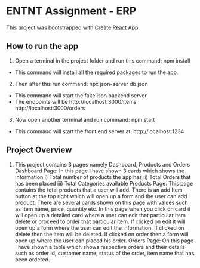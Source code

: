 # ENTNT Assignment - ERP

This project was bootstrapped with [Create React App](https://github.com/facebook/create-react-app).

## How to run the app
1) Open a terminal in the project folder and run this command: npm install
- This command will install all the required packages to run the app.

2) Then after this run command: npx json-server db.json
- This command will start the fake json backend server.
- The endpoints will be
http://localhost:3000/items
http://localhost:3000/orders

3) Now open another terminal and run command: npm start
- This command will start the front end server at: http://localhost:1234

## Project Overview
1) This project contains 3 pages namely
   Dashboard, Products and Orders
   Dashboard Page:
   In this page I have shown 3 cards which shows the information
   i) Total number of products the app has
   ii) Total Orders that has been placed
   iii) Total Categories available
   Products Page:
   This page contains the total products that a user will add.
   There is an add Item button at the top right which will open up a form and the user can add product.
   There are several cards shown on this page with values such as Item name, price, quantity etc.
   In this page when you click on card it will open up a detailed card where a user can edit that particular item
   delete or proceed to order that particular item.
   If clicked on edit it will open up a form where the user can edit the information.
   If clicked on delete then the item will be deleted.
   If clicked on order then a form will open up where the user can placed his order.
   Orders Page:
   On this page I have shown a table which shows respective orders and their details such as order id, customer name,
   status of the order, item name that has been ordered.
